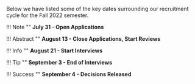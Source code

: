 Below we have listed some of the key dates surrounding our recruitment cycle for the Fall 2022 semester.

!!! Note ""
    **July 31 - Open Applications**

!!! Abstract ""
    **August 13 - Close Applications, Start Reviews**

!!! Info ""
    **August 21 - Start Interviews**

!!! Tip ""
    **September 3 - End of Interviews**

!!! Success ""
    **September 4 - Decisions Released**